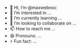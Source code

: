- 👋 Hi, I’m @maxwebnoc
- 👀 I’m interested in ...
- 🌱 I’m currently learning ...
- 💞️ I’m looking to collaborate on ...
- 📫 How to reach me ...
- 😄 Pronouns: ...
- ⚡ Fun fact: ...

<!---
maxwebnoc/maxwebnoc is a ✨ special ✨ repository because its `README.md` (this file) appears on your GitHub profile.
You can click the Preview link to take a look at your changes.
--->
